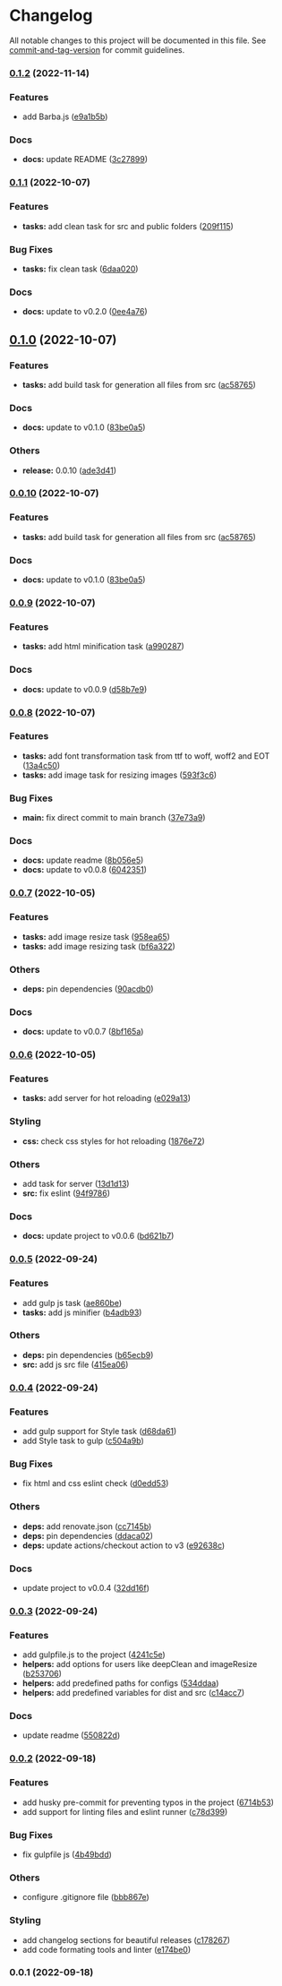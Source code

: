# Changelog

All notable changes to this project will be documented in this file. See [commit-and-tag-version](https://github.com/absolute-version/commit-and-tag-version) for commit guidelines.

### [0.1.2](https://github.com/waveofdandelion/dandelion-gpack/compare/v0.1.1...v0.1.2) (2022-11-14)


### Features

* add Barba.js ([e9a1b5b](https://github.com/waveofdandelion/dandelion-gpack/commit/e9a1b5bd354a585158c805d9ccff8b0416ced885))


### Docs

* **docs:** update README ([3c27899](https://github.com/waveofdandelion/dandelion-gpack/commit/3c27899aa1fb5a1d23f056f11589f4732338af1c))

### [0.1.1](https://github.com/waveofdandelion/dandelion-gpack/compare/v0.1.0...v0.1.1) (2022-10-07)


### Features

* **tasks:** add clean task for src and public folders ([209f115](https://github.com/waveofdandelion/dandelion-gpack/commit/209f1154af07d51dbf66838e330c9519b277514b))


### Bug Fixes

* **tasks:** fix clean task ([6daa020](https://github.com/waveofdandelion/dandelion-gpack/commit/6daa020404d93319311de8f21069d15d539d66c0))


### Docs

* **docs:** update to v0.2.0 ([0ee4a76](https://github.com/waveofdandelion/dandelion-gpack/commit/0ee4a768679e3e28a1f0bd56a38bccb771103d12))

## [0.1.0](https://github.com/waveofdandelion/dandelion-gpack/compare/v0.0.9...v0.1.0) (2022-10-07)


### Features

* **tasks:** add build task for generation all files from src ([ac58765](https://github.com/waveofdandelion/dandelion-gpack/commit/ac58765db21b0bf36ae418f46eae059505ed3e63))


### Docs

* **docs:** update to v0.1.0 ([83be0a5](https://github.com/waveofdandelion/dandelion-gpack/commit/83be0a5c04910e3a60d4f19991eaea1533174ff6))


### Others

* **release:** 0.0.10 ([ade3d41](https://github.com/waveofdandelion/dandelion-gpack/commit/ade3d410eeae5597d3b197c43f1b38e240afea97))

### [0.0.10](https://github.com/waveofdandelion/dandelion-gpack/compare/v0.0.9...v0.0.10) (2022-10-07)


### Features

* **tasks:** add build task for generation all files from src ([ac58765](https://github.com/waveofdandelion/dandelion-gpack/commit/ac58765db21b0bf36ae418f46eae059505ed3e63))


### Docs

* **docs:** update to v0.1.0 ([83be0a5](https://github.com/waveofdandelion/dandelion-gpack/commit/83be0a5c04910e3a60d4f19991eaea1533174ff6))

### [0.0.9](https://github.com/waveofdandelion/dandelion-gpack/compare/v0.0.8...v0.0.9) (2022-10-07)


### Features

* **tasks:** add html minification task ([a990287](https://github.com/waveofdandelion/dandelion-gpack/commit/a9902870514a59df2d40bde91fcf0973d32788a7))


### Docs

* **docs:** update to v0.0.9 ([d58b7e9](https://github.com/waveofdandelion/dandelion-gpack/commit/d58b7e92657365278bd259063a4b7cbe587afa08))

### [0.0.8](https://github.com/waveofdandelion/dandelion-gpack/compare/v0.0.7...v0.0.8) (2022-10-07)


### Features

* **tasks:** add font transformation task from ttf to woff, woff2 and EOT ([13a4c50](https://github.com/waveofdandelion/dandelion-gpack/commit/13a4c500b1f57599cf3d8f84ad101718793fb4f1))
* **tasks:** add image task for resizing images ([593f3c6](https://github.com/waveofdandelion/dandelion-gpack/commit/593f3c64676579291e92e004888e1bc48b37aa48))


### Bug Fixes

* **main:** fix direct commit to main branch ([37e73a9](https://github.com/waveofdandelion/dandelion-gpack/commit/37e73a95f2709448d3b463033eac42f2931ee825))


### Docs

* **docs:** update readme ([8b056e5](https://github.com/waveofdandelion/dandelion-gpack/commit/8b056e58bf9605b8fe89c608b506fe4336531a4d))
* **docs:** update to v0.0.8 ([6042351](https://github.com/waveofdandelion/dandelion-gpack/commit/60423513314199b97f8a4e0b08d32344a5c46cc3))

### [0.0.7](https://github.com/waveofdandelion/dandelion-gpack/compare/v0.0.6...v0.0.7) (2022-10-05)


### Features

* **tasks:** add image resize task ([958ea65](https://github.com/waveofdandelion/dandelion-gpack/commit/958ea6570ceb3dff068d54d6aadb4920faaad5c3))
* **tasks:** add image resizing task ([bf6a322](https://github.com/waveofdandelion/dandelion-gpack/commit/bf6a322bdf4609b905bfda1f8ee86b3dd7b13e2c))


### Others

* **deps:** pin dependencies ([90acdb0](https://github.com/waveofdandelion/dandelion-gpack/commit/90acdb09451d59d2a940d280df67810f7bfd52ab))


### Docs

* **docs:** update to v0.0.7 ([8bf165a](https://github.com/waveofdandelion/dandelion-gpack/commit/8bf165a5cb635ae2eb28aa725f4d91dd8b36d1aa))

### [0.0.6](https://github.com/waveofdandelion/dandelion-gpack/compare/v0.0.5...v0.0.6) (2022-10-05)


### Features

* **tasks:** add server for hot reloading ([e029a13](https://github.com/waveofdandelion/dandelion-gpack/commit/e029a130f74c01e881bd11d85bb61cb7bf73439d))


### Styling

* **css:** check css styles for hot reloading ([1876e72](https://github.com/waveofdandelion/dandelion-gpack/commit/1876e72180daaa499c08631406c998d189c8007c))


### Others

* add task for server ([13d1d13](https://github.com/waveofdandelion/dandelion-gpack/commit/13d1d130fd612b7897ae2fb02d4441a07969a75b))
* **src:** fix eslint ([94f9786](https://github.com/waveofdandelion/dandelion-gpack/commit/94f97864165fd9f7faa9932b1edb268e0e9ed01e))


### Docs

* **docs:** update project to v0.0.6 ([bd621b7](https://github.com/waveofdandelion/dandelion-gpack/commit/bd621b7d23e0f43c4907f2250d4ecf272809fd8f))

### [0.0.5](https://github.com/waveofdandelion/dandelion-gpack/compare/v0.0.4...v0.0.5) (2022-09-24)


### Features

* add gulp js task ([ae860be](https://github.com/waveofdandelion/dandelion-gpack/commit/ae860becf7b335617dd223d680b6deebb113ae00))
* **tasks:** add js minifier ([b4adb93](https://github.com/waveofdandelion/dandelion-gpack/commit/b4adb93a9a9bd35b91808b87b87ace63c5ba3e80))


### Others

* **deps:** pin dependencies ([b65ecb9](https://github.com/waveofdandelion/dandelion-gpack/commit/b65ecb9ea5f750c9dd800c9b5782cb6219565d1e))
* **src:** add js src file ([415ea06](https://github.com/waveofdandelion/dandelion-gpack/commit/415ea061cc2745a243e540e14d2089577762d6e8))

### [0.0.4](https://github.com/waveofdandelion/dandelion-gpack/compare/v0.0.3...v0.0.4) (2022-09-24)


### Features

* add gulp support for Style task ([d68da61](https://github.com/waveofdandelion/dandelion-gpack/commit/d68da61bb56b34016e665620ba6e32401706a9e6))
* add Style task to gulp ([c504a9b](https://github.com/waveofdandelion/dandelion-gpack/commit/c504a9bbfb4784afba96aeaadc5f3dc91c5a7b02))


### Bug Fixes

* fix html and css eslint check ([d0edd53](https://github.com/waveofdandelion/dandelion-gpack/commit/d0edd535fb196d877142399001b1edbd83052810))


### Others

* **deps:** add renovate.json ([cc7145b](https://github.com/waveofdandelion/dandelion-gpack/commit/cc7145b81a44c7a34714d42d6d8dfa94b62a1118))
* **deps:** pin dependencies ([ddaca02](https://github.com/waveofdandelion/dandelion-gpack/commit/ddaca02bfbffb01312339728f86aec99c08ff0e8))
* **deps:** update actions/checkout action to v3 ([e92638c](https://github.com/waveofdandelion/dandelion-gpack/commit/e92638cf10291f792ec644f3cc9bf1a4affbf6db))


### Docs

* update project to v0.0.4 ([32dd16f](https://github.com/waveofdandelion/dandelion-gpack/commit/32dd16f943e0e5c59bf5c3c3227cc07af452f5ab))

### [0.0.3](https://github.com/waveofdandelion/dandelion-gpack/compare/v0.0.2...v0.0.3) (2022-09-24)


### Features

* add gulpfile.js to the project ([4241c5e](https://github.com/waveofdandelion/dandelion-gpack/commit/4241c5e9d22901cf86cde4be28d76e8126b351fb))
* **helpers:** add options for users like deepClean and imageResize ([b253706](https://github.com/waveofdandelion/dandelion-gpack/commit/b253706ec10b0275709629364ea2faf3fa5137d0))
* **helpers:** add predefined paths for configs ([534ddaa](https://github.com/waveofdandelion/dandelion-gpack/commit/534ddaa06a22ef77950957b6d0006e0b1270c950))
* **helpers:** add predefined variables for dist and src ([c14acc7](https://github.com/waveofdandelion/dandelion-gpack/commit/c14acc782b81944310e4ec65b94f9648c1ce457c))


### Docs

* update readme ([550822d](https://github.com/waveofdandelion/dandelion-gpack/commit/550822d762ead64425b2bec3a1308ebef6064374))

### [0.0.2](https://github.com/waveofdandelion/dandelion-gpack/compare/v0.0.1...v0.0.2) (2022-09-18)


### Features

* add husky pre-commit for preventing typos in the project ([6714b53](https://github.com/waveofdandelion/dandelion-gpack/commit/6714b53b49de729b3bf5766ca8246dd6d89ec299))
* add support for linting files and eslint runner ([c78d399](https://github.com/waveofdandelion/dandelion-gpack/commit/c78d3993f36a5f3d37439f4f46972802b9e37cec))


### Bug Fixes

* fix gulpfile js ([4b49bdd](https://github.com/waveofdandelion/dandelion-gpack/commit/4b49bdd77857f835c6577f8e418a07f05db4808c))


### Others

* configure .gitignore file ([bbb867e](https://github.com/waveofdandelion/dandelion-gpack/commit/bbb867ecd8c04320b99c3786c8c1ce8dde116c99))


### Styling

* add changelog sections for beautiful releases ([c178267](https://github.com/waveofdandelion/dandelion-gpack/commit/c1782672dd240f54813b99df696b747761605cfa))
* add code formating tools and linter ([e174be0](https://github.com/waveofdandelion/dandelion-gpack/commit/e174be0b377d5eaa2ec4fddd28e5c85aef64acae))

### 0.0.1 (2022-09-18)
